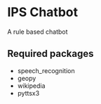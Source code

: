 # IPS Chatbot
A rule based chatbot

## Required packages

- speech_recognition
- geopy
- wikipedia
- pyttsx3
